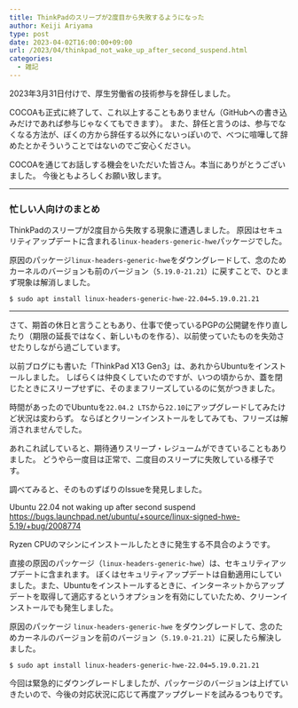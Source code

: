 ```yaml
---
title: ThinkPadのスリープが2度目から失敗するようになった
author: Keiji Ariyama
type: post
date: 2023-04-02T16:00:00+09:00
url: /2023/04/thinkpad_not_wake_up_after_second_suspend.html
categories:
  - 雑記
---
```


2023年3月31日付けで、厚生労働省の技術参与を辞任しました。

COCOAも正式に終了して、これ以上することもありません（GitHubへの書き込みだけであれば参与じゃなくてもできます）。
また、辞任と言うのは、参与でなくなる方法が、ぼくの方から辞任する以外にないっぽいので、べつに喧嘩して辞めたとかそういうことではないのでご安心ください。

COCOAを通じてお話しする機会をいただいた皆さん。本当にありがとうございました。
今後ともよろしくお願い致します。

----

### 忙しい人向けのまとめ

ThinkPadのスリープが2度目から失敗する現象に遭遇しました。
原因はセキュリティアップデートに含まれる`linux-headers-generic-hwe`パッケージでした。

原因のパッケージ`linux-headers-generic-hwe`をダウングレードして、念のためカーネルのバージョンも前のバージョン（`5.19.0-21.21`）に戻すことで、ひとまず現象は解消しました。

```
$ sudo apt install linux-headers-generic-hwe-22.04=5.19.0.21.21
```

----

さて、期首の休日と言うこともあり、仕事で使っているPGPの公開鍵を作り直したり（期限の延長ではなく、新しいものを作る）、以前使っていたものを失効させたりしながら過ごしています。

以前ブログにも書いた「ThinkPad X13 Gen3」は、あれからUbuntuをインストールしました。
しばらくは仲良くしていたのですが、いつの頃からか、蓋を閉じたときにスリープせずに、そのままフリーズしているのに気がつきました。

時間があったのでUbuntuを`22.04.2 LTS`から`22.10`にアップグレードしてみたけど状況は変わらず。
ならばとクリーンインストールをしてみても、フリーズは解消されませんでした。

あれこれ試していると、期待通りスリープ・レジュームができていることもありました。
どうやら一度目は正常で、二度目のスリープに失敗している様子です。

調べてみると、そのものずばりのIssueを発見しました。

Ubuntu 22.04 not waking up after second suspend
https://bugs.launchpad.net/ubuntu/+source/linux-signed-hwe-5.19/+bug/2008774

Ryzen CPUのマシンにインストールしたときに発生する不具合のようです。

直接の原因のパッケージ（`linux-headers-generic-hwe`）は、セキュリティアップデートに含まれます。
ぼくはセキュリティアップデートは自動適用にしていました。また、Ubuntuをインストールするときに、インターネットからアップデートを取得して適応するというオプションを有効にしていたため、クリーンインストールでも発生しました。

原因のパッケージ `linux-headers-generic-hwe` をダウングレードして、念のためカーネルのバージョンを前のバージョン（`5.19.0-21.21`）に戻したら解決しました。

```
$ sudo apt install linux-headers-generic-hwe-22.04=5.19.0.21.21
```

今回は緊急的にダウングレードしましたが、パッケージのバージョンは上げていきたいので、今後の対応状況に応じて再度アップグレードを試みるつもりです。
